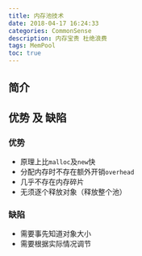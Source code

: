 ```yaml
---
title: 内存池技术
date: 2018-04-17 16:24:33
categories: CommonSense
description: 内存宝贵 杜绝浪费
tags: MemPool
toc: true
---
```


## 简介

<!-- More -->

## 优势 及 缺陷

### 优势
* 原理上比`malloc`及`new`快
* 分配内存时不存在额外开销`overhead`
* 几乎不存在内存碎片
* 无须逐个释放对象（释放整个池）

### 缺陷
* 需要事先知道对象大小
* 需要根据实际情况调节

